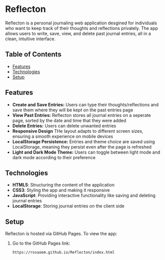 # Reflecton

Reflecton is a personal journaling web application desgined for individuals who want to keep track of their thoughts and reflections privately. The app allows users to write, save, view, and delete past journal entries, all in a clean, intuitive interface. 

## Table of Contents

- [Features](#features)
- [Technologies](#technologies)
- [Setup](#setup)


## Features

- **Create and Save Entries:** Users can type their thoughts/reflections and save them where they will be kept on the past entries page 
- **View Past Entries:** Reflecton stores all journal entries on a seperate page, sorted by the date and time that they were added
- **Delete Entries:** Users can delete unwanted entries
- **Responsive Design** THe layout adapts to different screen sizes, ensuring a smooth experience on mobile devices
- **LocalStorage Persistence:** Entries and theme choice are saved using LocalStorage, meaning they persist even after the page is refreshed
- **Light and Dark Mode Theme:** Users can toggle between light mode and dark mode according to their preference

## Technologies

- **HTML5**: Structuring the content of the application
- **CSS3**: Styling the app and making it responsive
- **JavaScript**: Providing interactive functionality like saving and deleting journal entries
- **LocalStorage**: Storing journal entries on the client side

## Setup

Reflecton is hosted via GitHub Pages. To view the app:

1. Go to the GitHub Pages link:
    ```bash
    https://rosaoem.github.io/Reflecton/index.html




